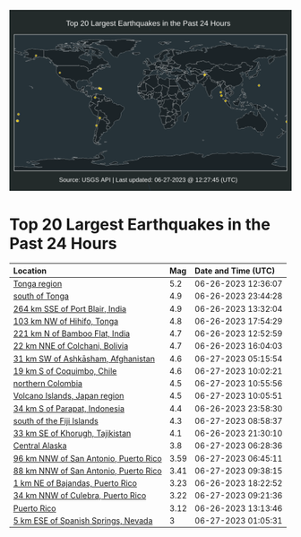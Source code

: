 ![Map](./map.png)

# Top 20 Largest Earthquakes in the Past 24 Hours

| Location | Mag | Date and Time (UTC) |
|:---|:---|:---|
| [Tonga region](https://earthquake.usgs.gov/earthquakes/eventpage/us7000kb4m) | 5.2 | 06-26-2023 12:36:07 |
| [south of Tonga](https://earthquake.usgs.gov/earthquakes/eventpage/us6000knbk) | 4.9 | 06-26-2023 23:44:28 |
| [264 km SSE of Port Blair, India](https://earthquake.usgs.gov/earthquakes/eventpage/us7000kb4v) | 4.9 | 06-26-2023 13:32:04 |
| [103 km NW of Hihifo, Tonga](https://earthquake.usgs.gov/earthquakes/eventpage/us6000kn9k) | 4.8 | 06-26-2023 17:54:29 |
| [221 km N of Bamboo Flat, India](https://earthquake.usgs.gov/earthquakes/eventpage/us7000kb4r) | 4.7 | 06-26-2023 12:52:59 |
| [22 km NNE of Colchani, Bolivia](https://earthquake.usgs.gov/earthquakes/eventpage/us6000kn7t) | 4.7 | 06-26-2023 16:04:03 |
| [31 km SW of Ashkāsham, Afghanistan](https://earthquake.usgs.gov/earthquakes/eventpage/us6000knce) | 4.6 | 06-27-2023 05:15:54 |
| [19 km S of Coquimbo, Chile](https://earthquake.usgs.gov/earthquakes/eventpage/us6000knd9) | 4.6 | 06-27-2023 10:02:21 |
| [northern Colombia](https://earthquake.usgs.gov/earthquakes/eventpage/us6000kndk) | 4.5 | 06-27-2023 10:55:56 |
| [Volcano Islands, Japan region](https://earthquake.usgs.gov/earthquakes/eventpage/us6000kndi) | 4.5 | 06-27-2023 10:05:51 |
| [34 km S of Parapat, Indonesia](https://earthquake.usgs.gov/earthquakes/eventpage/us6000knbp) | 4.4 | 06-26-2023 23:58:30 |
| [south of the Fiji Islands](https://earthquake.usgs.gov/earthquakes/eventpage/us6000kncy) | 4.3 | 06-27-2023 08:58:37 |
| [33 km SE of Khorugh, Tajikistan](https://earthquake.usgs.gov/earthquakes/eventpage/us6000knb1) | 4.1 | 06-26-2023 21:30:10 |
| [Central Alaska](https://earthquake.usgs.gov/earthquakes/eventpage/ak02386hegbs) | 3.8 | 06-27-2023 06:28:36 |
| [96 km NNW of San Antonio, Puerto Rico](https://earthquake.usgs.gov/earthquakes/eventpage/pr2023178000) | 3.59 | 06-27-2023 06:45:11 |
| [88 km NNW of San Antonio, Puerto Rico](https://earthquake.usgs.gov/earthquakes/eventpage/pr71414833) | 3.41 | 06-27-2023 09:38:15 |
| [1 km NE of Bajandas, Puerto Rico](https://earthquake.usgs.gov/earthquakes/eventpage/pr71414753) | 3.23 | 06-26-2023 18:22:52 |
| [34 km NNW of Culebra, Puerto Rico](https://earthquake.usgs.gov/earthquakes/eventpage/pr71414828) | 3.22 | 06-27-2023 09:21:36 |
| [Puerto Rico](https://earthquake.usgs.gov/earthquakes/eventpage/pr71414743) | 3.12 | 06-26-2023 13:13:46 |
| [5 km ESE of Spanish Springs, Nevada](https://earthquake.usgs.gov/earthquakes/eventpage/nn00861791) | 3 | 06-27-2023 01:05:31 |
